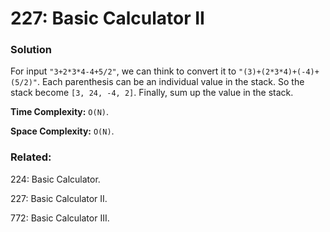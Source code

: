 # 227: Basic Calculator II

### Solution
For input `"3+2*3*4-4+5/2"`, we can think to convert it to `"(3)+(2*3*4)+(-4)+(5/2)"`. 
Each parenthesis can be an individual value in the stack. 
So the stack become `[3, 24, -4, 2]`. Finally, sum up the value in the stack.

**Time Complexity:** `O(N)`.

**Space Complexity:** `O(N)`.

### Related: 
224: Basic Calculator.

227: Basic Calculator II.

772: Basic Calculator III.